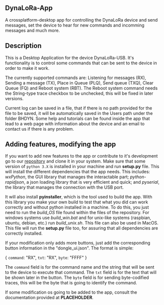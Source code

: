 DynaLoRa-App
---

A crossplatform-desktop app for controlling the DynaLoRa device and send messages, 
set the device to hear for new commands and incomming messages and much more.

Description
------

This is a Desktop Application for the device DynaLoRa-USB. It's functionality 
is to control some commands that can be sent to the device in order to make it
work. 

The currently supported commands are: Listening for messages (RX), Sending 
a message (TX), Place in Queue (PLQ), Send queue (TXQ), Clear Queue (FQ) and 
Reboot system (RBT). The Reboot system command needs the String-type trace 
checkbox to be unchecked, this will be fixed in later versions. 

Current log can be saved in a file, that if there is no path provided for the 
file to be saved, it will be automatically saved in the Users path under the 
folder BHDYN. Some help and tutorials can be found inside the app that lead to 
a web page with information about the device and an email to contact us if there
is any problem. 


Adding features, modifying the app
------

If you want to add new features to the app or contribute to it's development go 
to our [repository](https://github.com/BHDynamics/DynaLoRa-App "BHDynamics repo") and clone
it in your system. Make sure that some version of `python 3.X` is installed in your machine
and run **setup.py** file. This will install the different dependencies that the 
app needs. This includes: *wxPython*, the GUI library that manages the interactable 
part; *python-rapidjson*, a json loading library that is very efficient and quick; and
*pyserial*, the library that manages the connection with the USB port. 

It will also install **pyinstaller**, which is the tool used to build the app. With this
library you make your own build to test that what you did can work correctly and 
without python installed in a machine. To do this, you just need to run the 
*build_OS* file found within the files of the repository. For windows systems use
*build_win.bat* and for unix-like systems (raspbian, ubuntu, debian, etc.) run
*build_unix.sh*. This file can also be used in MacOS. This file will run the 
**setup.py** file too, for assuring that all dependencies are correctly installed. 

If your modification only adds more buttons, just add the corresponding button
information in the "dongle_ui.json". The format is simple:

{
    `command`: "RX",
    `txt`: "RX",
    `byte`: "FFFF"
}

The `command` field is for the command name and the string that will be sent to the 
device to execute that command. The `txt` field is for the text that will be shown 
later in the button. The `byte` field is for sending byte-codified traces, this will
be the byte that is going to identify the command. 

If some modification os going to be added to the app, consult the documentation
provided at **PLACEHOLDER**. 